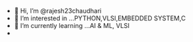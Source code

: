 - 👋 Hi, I’m @rajesh23chaudhari
- 👀 I’m interested in ...PYTHON,VLSI,EMBEDDED SYSTEM,C
- 🌱 I’m currently learning ...AI & ML, VLSI
- 

<!---
rajesh23chaudhari/rajesh23chaudhari is a ✨ special ✨ repository because its `README.md` (this file) appears on your GitHub profile.
You can click the Preview link to take a look at your changes.
--->
